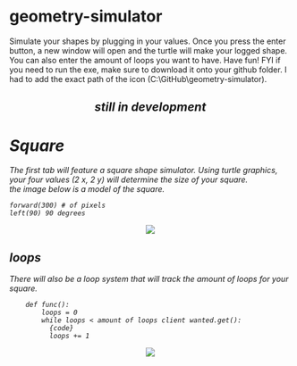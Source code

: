 # geometry-simulator
Simulate your shapes by plugging in your values. Once you press the enter button, a new window will open and the turtle will make your logged shape.
You can also enter the amount of loops you want to have. Have fun! FYI if you need to run the exe, make sure to download it onto your github folder.
I had to add the exact path of the icon (C:\GitHub\geometry-simulator).

<h2 align="center"> <i>still in development<i> </h2>

# Square
The first tab will feature a square shape simulator. Using turtle graphics, your four values (2 x, 2 y) will determine the size of your square. \
the image below is a model of the square.

```
forward(300) # of pixels
left(90) 90 degrees
```

<p align="center">
  <img src="https://user-images.githubusercontent.com/77800165/147868113-194317b8-c6c2-4bbb-92e5-b92170c6f734.png">
  </p>
  
<h2 align="left"> loops </h2>
  
There will also be a loop system that will track the amount of loops for your square. 

```
    def func():
        loops = 0
        while loops < amount of loops client wanted.get():
          {code}
          loops += 1
```

<p align = "center">
  <img src="https://user-images.githubusercontent.com/77800165/147868481-42d45cc0-f0a0-498b-b921-b47776bcdbfe.png">
</p>
